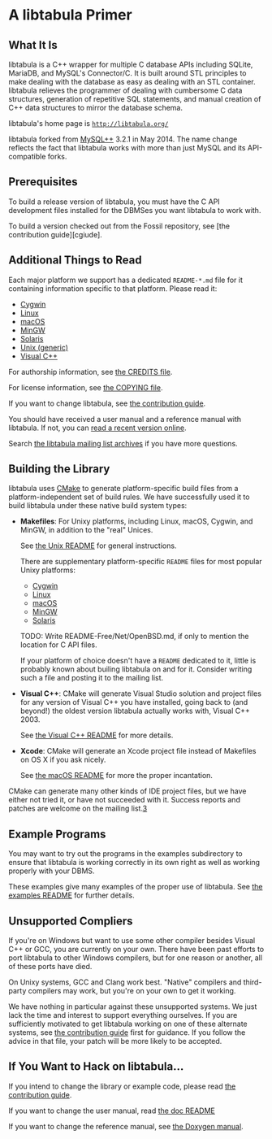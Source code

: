 A libtabula Primer
====

What It Is
----

libtabula is a C++ wrapper for multiple C database APIs including
SQLite, MariaDB, and MySQL's Connector/C.  It is built around STL
principles to make dealing with the database as easy as dealing with
an STL container.  libtabula relieves the programmer of dealing with
cumbersome C data structures, generation of repetitive SQL statements,
and manual creation of C++ data structures to mirror the database
schema.

libtabula's home page is [`http://libtabula.org/`][0]

libtabula forked from [MySQL++][1] 3.2.1 in May 2014. The name change
reflects the fact that libtabula works with more than just MySQL and
its API-compatible forks.


Prerequisites
----

To build a release version of libtabula, you must have the C API
development files installed for the DBMSes you want libtabula to
work with.

To build a version checked out from the Fossil repository, see
[the contribution guide][cgiude].

[cguide]: ./CONTRIBUTING.md


Additional Things to Read
----

Each major platform we support has a dedicated `README-*.md` file for
it containing information specific to that platform.  Please read it:

*   [Cygwin](README-Cygwin.md)
*   [Linux](README-Linux.md)
*   [macOS](README-macOS.md)
*   [MinGW](README-MinGW.md)
*   [Solaris](README-Solaris.md)
*   [Unix (generic)](README-Unix.md)
*   [Visual C++](README-Visual-C%2b%2b.md)

For authorship information, see [the CREDITS file](CREDITS.md).

For license information, see [the COPYING file](COPYING.md).

If you want to change libtabula, see [the contribution guide][cguide].

You should have received a user manual and a reference manual with
libtabula.  If not, you can [read a recent version online][2].

Search [the libtabula mailing list archives][3] if you have more
questions.


Building the Library
----

libtabula uses [CMake][4] to generate platform-specific build files
from a platform-independent set of build rules.  We have successfully
used it to build libtabula under these native build system types:

*   **Makefiles**: For Unixy platforms, including Linux, macOS,
    Cygwin, and MinGW, in addition to the "real" Unices.
    
    See [the Unix README](README-Unix.md) for general instructions.

    There are supplementary platform-specific `README` files for most
    popular Unixy platforms:

    -   [Cygwin](README-Cygwin.md)
    -   [Linux](README-Linux.md)
    -   [macOS](README-macOS.md)
    -   [MinGW](README-MinGW.md)
    -   [Solaris](README-Solaris.md)

    TODO: Write README-Free/Net/OpenBSD.md, if only to mention the
    location for C API files.

    If your platform of choice doesn't have a `README` dedicated
    to it, little is probably known about builing libtabula on
    and for it.  Consider writing such a file and posting it to
    the mailing list.

*   **Visual C++**: CMake will generate Visual Studio solution and
    project files for any version of Visual C++ you have installed,
    going back to (and beyond!) the oldest version libtabula
    actually works with, Visual C++ 2003.
    
    See [the Visual C++ README](README-Visual-C%2b%2b.md) for more
    details.

*   **Xcode**: CMake will generate an Xcode project file instead of
    Makefiles on OS X if you ask nicely.

    See [the macOS README](README-macOS.md) for more the proper
    incantation.

CMake can generate many other kinds of IDE project files, but we have
either not tried it, or have not succeeded with it.  Success reports
and patches are welcome on the mailing list.[3]


Example Programs
----

You may want to try out the programs in the examples subdirectory
to ensure that libtabula is working correctly in its own right
as well as working properly with your DBMS.

These examples give many examples of the proper use of libtabula.
See [the examples README](README-examples.md) for further details.


Unsupported Compliers
----

If you're on Windows but want to use some other compiler besides Visual
C++ or GCC, you are currently on your own.  There have been past efforts
to port libtabula to other Windows compilers, but for one reason or
another, all of these ports have died.

On Unixy systems, GCC and Clang work best.  "Native" compilers and
third-party compilers may work, but you're on your own to get it
working.

We have nothing in particular against these unsupported systems.  We
just lack the time and interest to support everything ourselves.  If you
are sufficiently motivated to get libtabula working on one of these
alternate systems, see [the contribution guide][cguide] first for
guidance.  If you follow the advice in that file, your patch will be
more likely to be accepted.


If You Want to Hack on libtabula...
----

If you intend to change the library or example code, please read
[the contribution guide][cguide].

If you want to change the user manual, read [the doc
README](doc/userman/README.md)

If you want to change the reference manual, see [the Doxygen
manual][5].


[0]: http://libtabula.org/
[1]: http://tangentsoft.com/mysql++/
[2]: http://libtabula.org/doc/
[3]: http://libtabula.org/ml/
[4]: http://cmake.org/
[5]: http://www.stack.nl/~dimitri/doxygen/manual/
